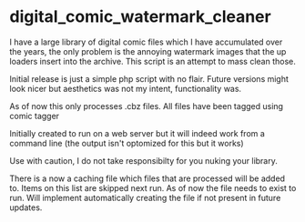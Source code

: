 # digital_comic_watermark_cleaner 
I have a large library of digital comic files which I have accumulated over the years, the only problem is the annoying watermark images that the up loaders insert into the archive. This script is an attempt to mass clean those. 

Initial release is just a simple php script with no flair. Future versions might look nicer but aesthetics was not my intent, functionality was.

As of now this only processes .cbz files.  All files have been tagged using comic tagger


Initially created to run on a web server but it will indeed work from a command line (the output isn't optomized for this but it works)


Use with caution, I do not take responsibilty for you nuking your library.


There is a now a caching file which files that are processed will be added to.  Items on this list are skipped next run.  As of now the file needs to exist to run.  Will implement automatically creating the file if not present in future updates.
